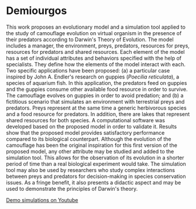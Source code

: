 # Demiourgos

This work proposes an evolutionary model and a simulation tool applied to the study of camouflage evolution on virtual organism in the presence of their predators according to Darwin's Theory of Evolution. The model includes a manager, the environment, preys, predators, resources for preys, resources for predators and shared resources. Each element of the model has a set of individual attributes and behaviors specified with the help of specialists. They define how the elements of the model interact with each. Two specific applications have been proposed: (a) a particular case inspired by John A. Endler's research on guppies (<i>Poecilia reticulata</i>), a species of aquarium fish. In this application, the predators feed on guppies and the guppies consume other available food resource in order to survive. The camouflage
evolves on guppies in order to avoid predation; and (b) a fictitious scenario that simulates an environment with terrestrial preys and predators. Preys represent at the same time a generic herbivorous species and a food resource for predators. In addition, there are lakes that represent shared resources for both species. A computational software was developed based on the proposed model in order to validate it. Results show that the proposed model provides satisfactory performance compared to its biological counterpart. Although the evolution of the camouflage has been the original inspiration for this first version of the proposed model, any other attribute may be studied and added to the simulation tool. This allows for the observation of its evolution in a shorter period of time than a real biological experiment would take. The simulation tool may also be used by researchers who study complex interactions between preys and predators for decision-making in species conservation issues. As a fringe benefit, it also presents a didactic aspect and may be used to demonstrate the principles of Darwin's theory.

<a href="https://www.youtube.com/watch?v=7R606IBJ4FY&list=PLX6lL3urTUX7DwUXEpB4pmohzRyPXo73o">Demo simulations on Youtube</a> 


